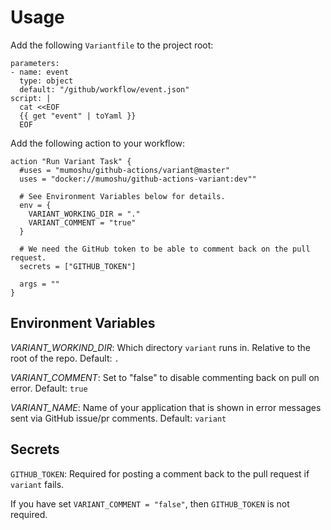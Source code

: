 # Usage

Add the following `Variantfile` to the project root:

```
parameters:
- name: event
  type: object
  default: "/github/workflow/event.json"
script: |
  cat <<EOF
  {{ get "event" | toYaml }}
  EOF
```

Add the following action to your workflow:

```
action "Run Variant Task" {
  #uses = "mumoshu/github-actions/variant@master"
  uses = "docker://mumoshu/github-actions-variant:dev""

  # See Environment Variables below for details.
  env = {
    VARIANT_WORKING_DIR = "."
    VARIANT_COMMENT = "true"
  }

  # We need the GitHub token to be able to comment back on the pull request.
  secrets = ["GITHUB_TOKEN"]

  args = ""
}
```

## Environment Variables

*VARIANT_WORKIND_DIR*: Which directory `variant` runs in. Relative to the root of the repo. Default: `.`

*VARIANT_COMMENT*: Set to "false" to disable commenting back on pull on error. Default: `true`

*VARIANT_NAME*: Name of your application that is shown in error messages sent via GitHub issue/pr comments. Default: `variant`

## Secrets

`GITHUB_TOKEN`: Required for posting a comment back to the pull request if `variant` fails.

If you have set `VARIANT_COMMENT = "false"`, then `GITHUB_TOKEN` is not required.
